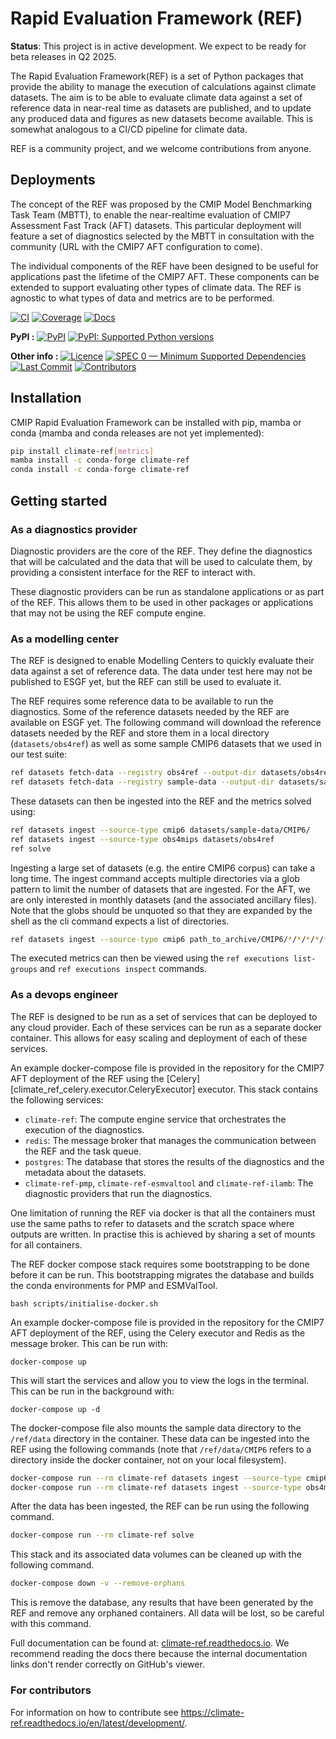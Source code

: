 # Rapid Evaluation Framework (REF)

<!--- --8<-- [start:description] -->

**Status**: This project is in active development. We expect to be ready for beta releases in Q2 2025.

The Rapid Evaluation Framework(REF) is a set of Python packages that provide the ability to manage the execution of calculations against climate datasets.
The aim is to be able to evaluate climate data against a set of reference data in near-real time as datasets are published,
and to update any produced data and figures as new datasets become available.
This is somewhat analogous to a CI/CD pipeline for climate data.

REF is a community project, and we welcome contributions from anyone.

## Deployments

The concept of the REF was proposed by the CMIP Model Benchmarking Task Team (MBTT),
to enable the near-realtime evaluation of CMIP7 Assessment Fast Track (AFT) datasets.
This particular deployment will feature a set of diagnostics selected by
the MBTT in consultation with the community (URL with the CMIP7 AFT configuration to come).

The individual components of the REF have been designed to be useful for
applications past the lifetime of the CMIP7 AFT.
These components can be extended to support evaluating other types of climate data.
The REF is agnostic to what types of data and metrics are to be performed.


[![CI](https://github.com/Climate-REF/climate-ref/actions/workflows/ci.yaml/badge.svg?branch=main)](https://github.com/Climate-REF/climate-ref/actions/workflows/ci.yaml)
[![Coverage](https://codecov.io/gh/Climate-REF/climate-ref/branch/main/graph/badge.svg)](https://codecov.io/gh/Climate-REF/climate-ref)
[![Docs](https://readthedocs.org/projects/climate-ref/badge/?version=latest)](https://climate-ref.readthedocs.io)

**PyPI :**
[![PyPI](https://img.shields.io/pypi/v/climate-ref.svg)](https://pypi.org/project/climate-ref/)
[![PyPI: Supported Python versions](https://img.shields.io/pypi/pyversions/climate-ref.svg)](https://pypi.org/project/climate-ref/)

**Other info :**
[![Licence](https://img.shields.io/github/license/Climate-REF/climate-ref.svg)](https://github.com/Climate-REF/climate-ref/blob/main/LICENCE)
[![SPEC 0 — Minimum Supported Dependencies](https://img.shields.io/badge/SPEC-0-green?labelColor=%23004811&color=%235CA038)](https://scientific-python.org/specs/spec-0000/)
[![Last Commit](https://img.shields.io/github/last-commit/Climate-REF/climate-ref.svg)](https://github.com/Climate-REF/climate-ref/commits/main)
[![Contributors](https://img.shields.io/github/contributors/Climate-REF/climate-ref.svg)](https://github.com/Climate-REF/climate-ref/graphs/contributors)

<!--- --8<-- [end:description] -->

## Installation

<!--- --8<-- [start:installation] -->

CMIP Rapid Evaluation Framework can be installed with pip, mamba or conda
(mamba and conda releases are not yet implemented):


```bash
pip install climate-ref[metrics]
mamba install -c conda-forge climate-ref
conda install -c conda-forge climate-ref
```

<!--- --8<-- [end:installation] -->

## Getting started
<!--- --8<-- [start:getting-started] -->

### As a diagnostics provider

Diagnostic providers are the core of the REF.
They define the diagnostics that will be calculated and the data that will be used to calculate them,
by providing a consistent interface for the REF to interact with.

These diagnostic providers can be run as standalone applications or as part of the REF.
This allows them to be used in other packages or applications that may not be using the REF compute engine.

### As a modelling center

The REF is designed to enable Modelling Centers to quickly evaluate their data against a set of reference data.
The data under test here may not be published to ESGF yet,
but the REF can still be used to evaluate it.

The REF requires some reference data to be available to run the diagnostics.
Some of the reference datasets needed by the REF are available on ESGF yet.
The following command will download the reference datasets needed by the REF and store them in a local directory (`datasets/obs4ref`) as well as some sample CMIP6 datasets that we used in our test suite:

```bash
ref datasets fetch-data --registry obs4ref --output-dir datasets/obs4ref
ref datasets fetch-data --registry sample-data --output-dir datasets/sample-data
```

These datasets can then be ingested into the REF and the metrics solved using:

```bash
ref datasets ingest --source-type cmip6 datasets/sample-data/CMIP6/
ref datasets ingest --source-type obs4mips datasets/obs4ref
ref solve
```

Ingesting a large set of datasets (e.g. the entire CMIP6 corpus) can take a long time.
The ingest command accepts multiple directories via a glob pattern to limit the number of datasets that are ingested.
For the AFT, we are only interested in monthly datasets (and the associated ancillary files).
Note that the globs should be unquoted so that they are expanded by the shell as the cli command expects a list of directories.

```bash
ref datasets ingest --source-type cmip6 path_to_archive/CMIP6/*/*/*/*/*/*mon path_to_archive/CMIP6/*/*/*/*/*/*fx
```

The executed metrics can then be viewed using the `ref executions list-groups` and `ref executions inspect` commands.

### As a devops engineer

The REF is designed to be run as a set of services that can be deployed to any cloud provider.
Each of these services can be run as a separate docker container.
This allows for easy scaling and deployment of each of these services.

An example docker-compose file is provided in the repository for the CMIP7 AFT deployment of the REF using the [Celery][climate_ref_celery.executor.CeleryExecutor] executor.
This stack contains the following services:
* `climate-ref`: The compute engine service that orchestrates the execution of the diagnostics.
* `redis`: The message broker that manages the communication between the REF and the task queue.
* `postgres`: The database that stores the results of the diagnostics and the metadata about the datasets.
* `climate-ref-pmp`, `climate-ref-esmvaltool` and `climate-ref-ilamb`: The diagnostic providers that run the diagnostics.

One limitation of running the REF via docker is that all the containers must use the same paths to refer to datasets and the scratch space where outputs are written.
In practise this is achieved by sharing a set of mounts for all containers.

The REF docker compose stack requires some bootstrapping to be done before it can be run.
This bootstrapping migrates the database and builds the conda environments for PMP and ESMValTool.

```
bash scripts/initialise-docker.sh
```

An example docker-compose file is provided in the repository for the CMIP7 AFT deployment of the REF,
using the Celery executor and Redis as the message broker.
This can be run with:

```
docker-compose up
```

This will start the services and allow you to view the logs in the terminal.
This can be run in the background with:

```
docker-compose up -d
```

The docker-compose file also mounts the sample data directory to the `/ref/data` directory in the container.
These data can be ingested into the REF using the following commands (note that `/ref/data/CMIP6` refers to a directory inside the docker container, not on your local filesystem).

```bash
docker-compose run --rm climate-ref datasets ingest --source-type cmip6 /ref/data/CMIP6
docker-compose run --rm climate-ref datasets ingest --source-type obs4mips /ref/data/obs4ref
```

After the data has been ingested, the REF can be run using the following command.

```bash
docker-compose run --rm climate-ref solve
```

This stack and its associated data volumes can be cleaned up with the following command.

```bash
docker-compose down -v --remove-orphans
```

This is remove the database, any results that have been generated by the REF and remove any orphaned containers.
All data will be lost, so be careful with this command.

<!--- --8<-- [end:getting-started] -->

Full documentation can be found at:
[climate-ref.readthedocs.io](https://climate-ref.readthedocs.io/en/latest/).
We recommend reading the docs there because the internal documentation links
don't render correctly on GitHub's viewer.


### For contributors

<!--- sec-begin-installation-dev -->

For information on how to contribute see https://climate-ref.readthedocs.io/en/latest/development/.

<!--- sec-end-installation-dev -->
